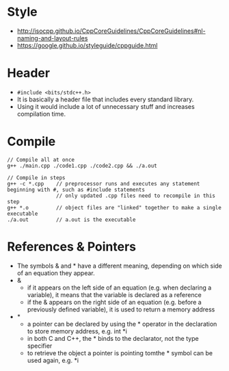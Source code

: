 # Style
* http://isocpp.github.io/CppCoreGuidelines/CppCoreGuidelines#nl-naming-and-layout-rules
* https://google.github.io/styleguide/cppguide.html

# Header
* `#include <bits/stdc++.h>`
* It is basically a header file that includes every standard library.
* Using it would include a lot of unnecessary stuff and increases compilation time.

# Compile
    // Compile all at once
    g++ ./main.cpp ./code1.cpp ./code2.cpp && ./a.out
    
    // Compile in steps
    g++ -c *.cpp    // preprocessor runs and executes any statement beginning with #, such as #include statements
                    // only updated .cpp files need to recompile in this step
    g++ *.o         // object files are "linked" together to make a single executable
    ./a.out         // a.out is the executable

# References & Pointers
* The symbols & and * have a different meaning, depending on which side of an equation they appear.
* &
    * if it appears on the left side of an equation (e.g. when declaring a variable), it means that the variable is declared as a reference
    * if the & appears on the right side of an equation (e.g. before a previously defined variable), it is used to return a memory address
* \*
    * a pointer can be declared by using the * operator in the declaration to store memory address, e.g. int *i
    * in both C and C++, the * binds to the declarator, not the type specifier
    * to retrieve the object a pointer is pointing tomthe * symbol can be used again, e.g. *i
